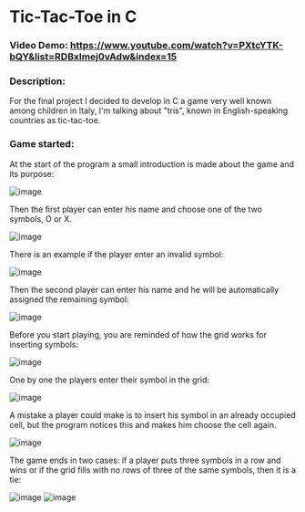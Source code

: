 # Tic-Tac-Toe in C
### Video Demo:  https://www.youtube.com/watch?v=PXtcYTK-bQY&list=RDBxlmej0vAdw&index=15

### Description: 
For the final project I decided to develop in C a game very well known among children in Italy, I'm talking about "tris", known in English-speaking countries as tic-tac-toe.
  
### Game started:
At the start of the program a small introduction is made about the game and its purpose:

![image](https://user-images.githubusercontent.com/59999571/168447769-0d0475ad-a84c-4750-89f0-f0afaeabd890.png)

Then the first player can enter his name and choose one of the two symbols, O or X.

![image](https://user-images.githubusercontent.com/59999571/168448018-2452b8b0-fc8e-4fe7-b8c0-18303861cdff.png)

There is an example if the player enter an invalid symbol:

![image](https://user-images.githubusercontent.com/59999571/168448010-a6e319af-2d98-4e3f-94e7-99323d494f7d.png)

Then the second player can enter his name and he will be automatically assigned the remaining symbol:

![image](https://user-images.githubusercontent.com/59999571/168448047-6d9c8446-c4d5-4fa9-aa4d-02d8a73dac26.png)

Before you start playing, you are reminded of how the grid works for inserting symbols:

![image](https://user-images.githubusercontent.com/59999571/168448092-12059ec8-d12f-4f7c-b57d-3e0a8db9e208.png)

One by one the players enter their symbol in the grid:

![image](https://user-images.githubusercontent.com/59999571/168448461-a8283328-8f37-4673-9c59-846f64d0aec3.png)

A mistake a player could make is to insert his symbol in an already occupied cell, but the program notices this and makes him choose the cell again.

![image](https://user-images.githubusercontent.com/59999571/168448494-75dc1cce-69a2-4d56-981c-5136f2254144.png)

The game ends in two cases: if a player puts three symbols in a row and wins or if the grid fills with no rows of three of the same symbols, then it is a tie:

![image](https://user-images.githubusercontent.com/59999571/168448591-b2de3bc8-5fa6-4818-8beb-9570fdc93a39.png)
![image](https://user-images.githubusercontent.com/59999571/168448613-ca7198ab-ad99-4ad6-9522-0810245388f5.png)

